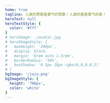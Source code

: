 ```yaml
---
home: true
tagline: 人类的赞歌是勇气的赞歌！人类的美是勇气的美！
heroText: null
heroTextStyle: {
  color: '#fff'
}
# heroImage: ./avatar.jpg
# heroImageStyle: {
#   maxHeight: '200px',
#   display: block,
#   margin: '6rem auto 1.5rem',
#   borderRadius: '50%',
#   boxShadow: '0 5px 18px rgba(0,0,0,0.2)'
# }
bgImage: '/jojo.png'
bgImageStyle: {
  height: '700px',
  color: 'white'
}
---
```

